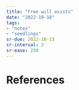 ```yaml
---
title: "Free will exists"
date: "2022-10-10"
tags:
- "notes"
- "seedlings"
sr-due: 2022-10-13
sr-interval: 3
sr-ease: 250
---
```




# References